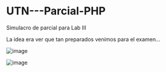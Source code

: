 # UTN---Parcial-PHP
Simulacro de parcial para Lab III

La idea era ver que tan preparados venimos para el examen...

![image](https://user-images.githubusercontent.com/48303606/174417583-35a32a79-b731-4060-8dca-1fc979294a90.png)

![image](https://user-images.githubusercontent.com/48303606/174417604-23baa51f-4aba-4702-a4ab-bb08726efde4.png)

